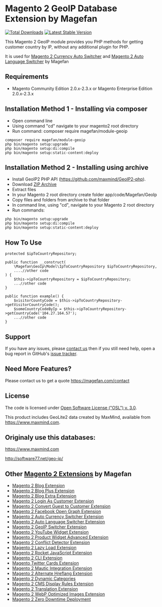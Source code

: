 # Magento 2 GeoIP Database Extension by Magefan

[![Total Downloads](https://poser.pugx.org/magefan/module-geoip/downloads)](https://packagist.org/packages/magefan/module-geoip)
[![Latest Stable Version](https://poser.pugx.org/magefan/module-geoip/v/stable)](https://packagist.org/packages/magefan/module-geoip)

This Magento 2 GeoIP module provides you PHP methods for getting customer country by IP, without any additional plugin for PHP.

It is used for [Magento 2 Currency Auto Switcher](https://magefan.com/magento-2-currency-switcher-auto-currency-by-country) and [Magento 2 Auto Language Switcher](https://magefan.com/magento-2-auto-language-switcher) by Magefan


## Requirements
  * Magento Community Edition 2.0.x-2.3.x or Magento Enterprise Edition 2.0.x-2.3.x

## Installation Method 1 - Installing via composer
  * Open command line
  * Using command "cd" navigate to your magento2 root directory
  * Run command: composer require magefan/module-geoip
```
composer require magefan/module-geoip
php bin/magento setup:upgrade
php bin/magento setup:di:compile
php bin/magento setup:static-content:deploy
```


## Installation Method 2 - Installing using archive
  * Install GeoIP2 PHP API (https://github.com/maxmind/GeoIP2-php).
  * Download [ZIP Archive](https://github.com/magefan/module-geoip/archive/master.zip)
  * Extract files
  * In your Magento 2 root directory create folder app/code/Magefan/GeoIp
  * Copy files and folders from archive to that folder
  * In command line, using "cd", navigate to your Magento 2 root directory
  * Run commands:
```
php bin/magento setup:upgrade
php bin/magento setup:di:compile
php bin/magento setup:static-content:deploy
```

## How To Use
```
protected $ipToCountryRepository;

public function __construct(
    \Magefan\GeoIp\Model\IpToCountryRepository $ipToCountryRepository,
    ....//other code
) {
    $this->ipToCountryRepository = $ipToCountryRepository;
    ...//other code
}

public function example() {
    $visitorCountyCode = $this->ipToCountryRepository->getVisitorCountryCode();
    $someCountryCodeByIp = $this->ipToCountryRepository->getCountryCode('104.27.164.57');
    ...//other code
}
```

## Support
If you have any issues, please [contact us](mailto:support@magefan.com)
then if you still need help, open a bug report in GitHub's
[issue tracker](https://github.com/magefan/module-geoip/issues).

## Need More Features?
Please contact us to get a quote
https://magefan.com/contact

## License
The code is licensed under [Open Software License ("OSL") v. 3.0](http://opensource.org/licenses/osl-3.0.php).

This product includes GeoLite2 data created by MaxMind, available from
<a href="https://www.maxmind.com">https://www.maxmind.com</a>.

## Originaly use this databases:
https://www.maxmind.com

http://software77.net/geo-ip/


## Other [Magento 2 Extensions](https://magefan.com/magento2-extensions) by Magefan
  * [Magento 2 Blog Extension](https://magefan.com/magento2-blog-extension)
  * [Magento 2 Blog Plus Extension](https://magefan.com/magento2-blog-extension/pricing)
  * [Magento 2 Blog Extra Extension](https://magefan.com/magento2-blog-extension/pricing)
  * [Magento 2 Login As Customer Extension](https://magefan.com/login-as-customer-magento-2-extension)
  * [Magento 2 Convert Guest to Customer Extension](https://magefan.com/magento2-convert-guest-to-customer)
  * [Magento 2 Facebook Open Graph Extension](https://magefan.com/magento-2-open-graph-extension-og-tags)
  * [Magento 2 Auto Currency Switcher Extension](https://magefan.com/magento-2-currency-switcher-auto-currency-by-country)
  * [Magento 2 Auto Language Switcher Extension](https://magefan.com/magento-2-auto-language-switcher)
  * [Magento 2 GeoIP Switcher Extension](https://magefan.com/magento-2-geoip-switcher-extension)
  * [Magento 2 YouTube Widget Extension](https://magefan.com/magento2-youtube-extension)
  * [Magento 2 Product Widget Advanced Extension](https://magefan.com/magento-2-product-widget)
  * [Magento 2 Conflict Detector Extension](https://magefan.com/magento2-conflict-detector)
  * [Magento 2 Lazy Load Extension](https://magefan.com/magento-2-image-lazy-load-extension)
  * [Magento 2 Rocket JavaScript Extension](https://magefan.com/rocket-javascript-deferred-javascript)
  * [Magento 2 CLI Extension](https://magefan.com/magento2-cli-extension)
  * [Magento Twitter Cards Extension](https://magefan.com/magento-2-twitter-cards-extension)
  * [Magento 2 Mautic Integration Extension](https://magefan.com/magento-2-mautic-extension)
  * [Magento 2 Alternate Hreflang Extension](https://magefan.com/magento2-alternate-hreflang-extension)
  * [Magento 2 Dynamic Categories](https://magefan.com/magento-2-dynamic-categories)
  * [Magento 2 CMS Display Rules Extension](https://magefan.com/magento-2-cms-display-rules-extension)
  * [Magento 2 Translation Extension](https://magefan.com/magento-2-translation-extension)
  * [Magento 2 WebP Optimized Images Extension](https://magefan.com/magento-2-webp-optimized-images)
  * [Magento 2 Zero Downtime Deployment](https://magefan.com/blog/magento-2-zero-downtime-deployment)
